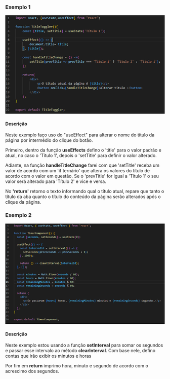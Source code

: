 <h3>Exemplo 1 </h3>

![alt text](image.png)

<h4>Descrição</h4>
<p> Neste exemplo faço uso do "useEffect" para alterar o nome do título da página por intermédio do clique do botão.</p>
<p>Primeiro, dentro da função <strong> useEffects</strong> defino  o 'title' para o valor padrão e atual, no caso o 'Título 1', depois o 'setTitle' para definir o valor alterado.</p>
<p>Adiante, na função <strong>handleTitleChange</strong> farei com que 'setTitle' receba um  valor de acordo com um 'if ternário' que altera os valores do título de acordo com  o valor em questão. Se o 'prevTitle' for igual a 'Título 1' o seu valor será alterado para 'Título 2' e vice e versa.</p>
<p>No <strong>'return'</strong> retorno o texto informando qual o título atual, repare que tanto o título da aba quanto o título do conteúdo da página serão alterados após o clique da página.</p>

<h3>Exemplo 2</h3>

![alt text](image1.PNG)

<h4>Descrição</h4>

<p>Neste exemplo estou usando a função <strong>setInterval</strong> para somar os segundos e passar esse intervalo ao método <strong>clearInterval</strong>. Com base nele, defino contas que irão exibir os minutos e horas</p>
<p>Por fim em <strong>return</strong> imprimo hora, minuto e segundo de acordo com o acrescimo dos segundos.</p>